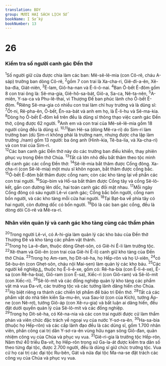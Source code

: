 ```yaml
---
translation: BDY
group: MƯƠI HAI SÁCH LỊCH SỬ
bookName: I Sử ký 
bookNumber: 13
---
```


<div class="title"><h1>26</h1><h3>Kiểm tra số người canh gác Đền thờ</h3></div>
<span class="verse 1su_26_1"><sup>1</sup>Số người giữ cửa được chia làm các ban: Mê-sê-lê-mia (con Cô-rê, cháu A-sáp) trưởng ban dòng Cô-rê, </span>
<span class="verse 1su_26_2"><sup>2</sup>gồm 7 con trai là Xa-cha-ri, Giê-đi-a-ên, Xê-ba-đia, Giát-niên, </span>
<span class="verse 1su_26_3"><sup>3</sup>Ê-lam, Giô-ha-nan và Ê-li-ô-nai. </span>
<span class="verse 1su_26_4"><sup>4</sup>Ban Ô-bết Ê-đôm gồm 8 con trai ông là: Sê-ma-gia, Giê-hô-sa-bát, Giô-a, Sa-ca, Nê-ta-nên, </span>
<span class="verse 1su_26_5"><sup>5</sup>A-miên, Y-sa-ca và Phu-lê-thai, vì Thượng Đế ban phúc lành cho Ô-bết Ê-đôm. </span>
<span class="verse 1su_26_6"><sup>6</sup>Riêng Sê-ma-gia có nhiều con trai làm chỉ huy trưởng và là dũng sĩ: </span>
<span class="verse 1su_26_7"><sup>7</sup>Ốt-ni, Rê-pha-ên, Ô-bết, Ên-xa-bát và anh em họ, là Ê-li-hu và Sê-ma-kia. </span>
<span class="verse 1su_26_8"><sup>8</sup>Dòng họ Ô-bết Ê-đôm kể trên đều là dũng sĩ thông thạo việc canh gác Đền thờ, cộng được 62 người. </span>
<span class="verse 1su_26_9"><sup>9</sup>Anh em và con trai của Mê-sê-lê-mia gồm 18 người cũng đều là dũng sĩ. </span>
<span class="verse 1su_26_10 1su_26_11"><sup>10,11</sup>Ban Hê-sa (dòng Mê-ra-ri) do Sim-ri làm trưởng ban (dù Sim-ri không phải là trưởng nam, nhưng được cha lập làm trưởng ./nam) gồm 13 người: ba ông anh (Hinh-kia, Tê-ba-lia, và Xa-cha-ri) và con trai của Sim-ri.<br/></span>
<span class="verse 1su_26_12"><sup>12</sup>Các ban canh gác Đền thờ này do các trưởng ban điều khiển, thay phiên phục vụ trong Đền thờ Chúa. </span>
<span class="verse 1su_26_13"><sup>13</sup>Tất cả lớn nhỏ đều bắt thăm theo tộc mình để canh gác các cổng Đền thờ: </span>
<span class="verse 1su_26_14"><sup>14</sup>Sê-lê-mia bắt thăm được Cổng đông. Xa-cha-ri (con Sê-lê-mia) một mưu sĩ khôn ngoan, bắt thăm được cổng bắc. </span>
<span class="verse 1su_26_15"><sup>15</sup>Ô-bết Ê-đôm bắt thăm được cổng nam; còn các kho tàng lại về phần các con trai người. </span>
<span class="verse 1su_26_16"><sup>16</sup>Súp-bim và Hồ-sa bắt thăm được Cổng tây và cổng Sê-lô-kết, gần con đường lên dốc, hai toán canh gác đối mặt nhau. </span>
<span class="verse 1su_26_17"><sup>17</sup>Mỗi ngày Cổng đông có sáu người Lê-vi canh gác; Cổng bắc bốn người, cổng nam bốn người, và các kho tàng mỗi cửa hai người. </span>
<span class="verse 1su_26_18"><sup>18</sup>Tại Bạt-ba về phía tây có hai người, còn đường dốc có bốn người. </span>
<span class="verse 1su_26_19"><sup>19</sup>Đó là các ban gác cổng, đều là dòng dõi Cô-rê và Mê-ra-ri.</span>
<div class="title"><h3>Nhân viên quản lý và canh gác kho tàng cùng các thẩm phán</h3></div>
<span class="verse 1su_26_20"><sup>20</sup>Trong người Lê-vi, có A-hi-gia làm quản lý các kho báu của Đền thờ Thượng Đế và kho tàng các phẩm vật thánh.<br/></span>
<span class="verse 1su_26_21"><sup>21</sup>Trong họ La-ê-đan, thuộc dòng Ghẹt-sôn, có Giê-hi Ê-li làm trưởng tộc. </span>
<span class="verse 1su_26_22"><sup>22</sup>Xê-tham và Giô-ên (con trai của Giê-hi Ê-li) canh giữ kho tàng của Đền thờ Chúa. </span>
<span class="verse 1su_26_23"><sup>23</sup>Trong họ Am-ram, họ Dít-sê-ha, họ Hếp-rôn và họ U-xiên, </span>
<span class="verse 1su_26_24"><sup>24</sup>có Sê-bu-ên (con Ghẹt-sôn, cháu nội Mai-sen) làm quản lý các kho báu. </span>
<span class="verse 1su_26_25"><sup>25</sup>Các người kế nghiệp<a href="#" data-toggle="tooltip" data-placement="bottom" title="Nt anh em">⚓</a>, thuộc họ Ê-li-ê-xe, gồm có: Rê-ha-bia (con Ê-li-ê-xe), Ê-sa (con Rê-ha-bia), Giô-ram (con Ê-sa), Xiếc-ri (con Giô-ram) và Sê-lô-mít (con Xiếc-ri). </span>
<span class="verse 1su_26_26"><sup>26</sup>Sê-lô-mít và các đồng nghiệp quản lý kho tàng các phẩm vật mà vua Đa-vít, các trưởng tộc và các tướng lãnh dâng hiến cho Chúa. </span>
<span class="verse 1su_26_27"><sup>27</sup>Họ biệt riêng ra thánh các chiến lợi phẩm để bảo trì Đền thờ. </span>
<span class="verse 1su_26_28"><sup>28</sup>Tất cả các phẩm vật do nhà tiên kiến Sa-mu-ên, vua Sau-lơ (con của Kích), tướng Áp-ne (con Nê-rơ), tướng Giô-áp (con Xê-ru-gia) và bất luận ai dâng hiến, đều đặt dưới quyền quản lý của Sê-lô-mít và các đồng nghiệp.<br/></span>
<span class="verse 1su_26_29"><sup>29</sup>Trong họ Dít-sê-ha, có Kê-na-nia và các con trai người được cử làm thẩm phán và viên chức đặc trách về ngoại vụ của nước Y-sơ-ra-ên. </span>
<span class="verse 1su_26_30"><sup>30</sup>Ha-sa-bia (thuộc họ Hếp-rôn) và các cấp lãnh đạo đều là các dũng sĩ, gồm 1.700 nhân viên, phân công cai trị dân Y-sơ-ra-ên vùng hữu ngạn sông Giô-đan, quản nhiệm công vụ của Chúa và phục vụ vua. </span>
<span class="verse 1su_26_31"><sup>31</sup>Giê-ri-gia là trưởng tộc Hếp-rôn. Năm thứ 40 triều Đa-vít, họ Hếp-rôn trong xứ Ga-la-át được kiểm tra dân số theo từng đại tộc, được 2.700 người, đều là dũng sĩ giữ chức trưởng tộc. Vua cử họ cai trị các đại tộc Ru-bên, Gát và nửa đại tộc Ma-na-se đặt trách các công vụ của Chúa và phục vụ vua.</span>
